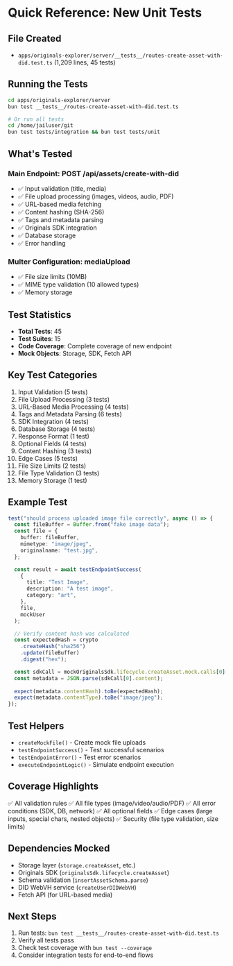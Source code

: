 # Quick Reference: New Unit Tests

## File Created
- `apps/originals-explorer/server/__tests__/routes-create-asset-with-did.test.ts` (1,209 lines, 45 tests)

## Running the Tests
```bash
cd apps/originals-explorer/server
bun test __tests__/routes-create-asset-with-did.test.ts

# Or run all tests
cd /home/jailuser/git
bun test tests/integration && bun test tests/unit
```

## What's Tested

### Main Endpoint: POST /api/assets/create-with-did
- ✅ Input validation (title, media)
- ✅ File upload processing (images, videos, audio, PDF)
- ✅ URL-based media fetching
- ✅ Content hashing (SHA-256)
- ✅ Tags and metadata parsing
- ✅ Originals SDK integration
- ✅ Database storage
- ✅ Error handling

### Multer Configuration: mediaUpload
- ✅ File size limits (10MB)
- ✅ MIME type validation (10 allowed types)
- ✅ Memory storage

## Test Statistics
- **Total Tests**: 45
- **Test Suites**: 15
- **Code Coverage**: Complete coverage of new endpoint
- **Mock Objects**: Storage, SDK, Fetch API

## Key Test Categories
1. Input Validation (5 tests)
2. File Upload Processing (3 tests)
3. URL-Based Media Processing (4 tests)
4. Tags and Metadata Parsing (6 tests)
5. SDK Integration (4 tests)
6. Database Storage (4 tests)
7. Response Format (1 test)
8. Optional Fields (4 tests)
9. Content Hashing (3 tests)
10. Edge Cases (5 tests)
11. File Size Limits (2 tests)
12. File Type Validation (3 tests)
13. Memory Storage (1 test)

## Example Test
```typescript
test("should process uploaded image file correctly", async () => {
  const fileBuffer = Buffer.from("fake image data");
  const file = {
    buffer: fileBuffer,
    mimetype: "image/jpeg",
    originalname: "test.jpg",
  };

  const result = await testEndpointSuccess(
    {
      title: "Test Image",
      description: "A test image",
      category: "art",
    },
    file,
    mockUser
  );

  // Verify content hash was calculated
  const expectedHash = crypto
    .createHash("sha256")
    .update(fileBuffer)
    .digest("hex");

  const sdkCall = mockOriginalsSdk.lifecycle.createAsset.mock.calls[0][0];
  const metadata = JSON.parse(sdkCall[0].content);
  
  expect(metadata.contentHash).toBe(expectedHash);
  expect(metadata.contentType).toBe("image/jpeg");
});
```

## Test Helpers
- `createMockFile()` - Create mock file uploads
- `testEndpointSuccess()` - Test successful scenarios
- `testEndpointError()` - Test error scenarios
- `executeEndpointLogic()` - Simulate endpoint execution

## Coverage Highlights
✅ All validation rules
✅ All file types (image/video/audio/PDF)
✅ All error conditions (SDK, DB, network)
✅ All optional fields
✅ Edge cases (large inputs, special chars, nested objects)
✅ Security (file type validation, size limits)

## Dependencies Mocked
- Storage layer (`storage.createAsset`, etc.)
- Originals SDK (`originalsSdk.lifecycle.createAsset`)
- Schema validation (`insertAssetSchema.parse`)
- DID WebVH service (`createUserDIDWebVH`)
- Fetch API (for URL-based media)

## Next Steps
1. Run tests: `bun test __tests__/routes-create-asset-with-did.test.ts`
2. Verify all tests pass
3. Check test coverage with `bun test --coverage`
4. Consider integration tests for end-to-end flows
